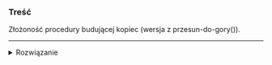 ### Treść
Złożoność procedury budującej kopiec (wersja z przesun-do-gory()).

------
<details><summary>Rozwiązanie</summary>
<p>

